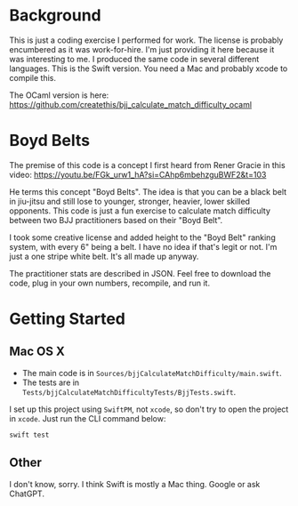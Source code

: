 # Background
This is just a coding exercise I performed for work. The license is probably encumbered as it was work-for-hire.
I'm just providing it here because it was interesting to me. I produced the same code in several different languages.
This is the Swift version. You need a Mac and probably xcode to compile this.

The OCaml version is here: https://github.com/createthis/bjj_calculate_match_difficulty_ocaml

# Boyd Belts
The premise of this code is a concept I first heard from Rener Gracie in this video:
https://youtu.be/FGk_urw1_hA?si=CAhp6mbehzguBWF2&t=103

He terms this concept "Boyd Belts". The idea is that you can be a black belt in jiu-jitsu and still lose to younger,
stronger, heavier, lower skilled opponents. This code is just a fun exercise to calculate match difficulty between two BJJ 
practitioners based on their "Boyd Belt".

I took some creative license and added height to the "Boyd Belt" ranking system, with every 6" being a belt. I have
no idea if that's legit or not. I'm just a one stripe white belt. It's all made up anyway.

The practitioner stats are described in JSON. Feel free to download the code, plug in your own numbers, recompile, and run
it.

# Getting Started

## Mac OS X
- The main code is in `Sources/bjjCalculateMatchDifficulty/main.swift`.
- The tests are in `Tests/bjjCalculateMatchDifficultyTests/BjjTests.swift`.

I set up this project using `SwiftPM`, not `xcode`, so don't try to open the project in `xcode`. Just run the CLI command below:
```bash
swift test
```

## Other
I don't know, sorry. I think Swift is mostly a Mac thing. Google or ask ChatGPT.
